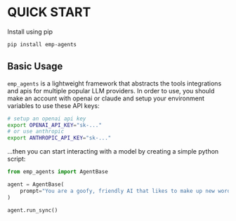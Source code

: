 # QUICK START

Install using pip

```bash
pip install emp-agents
```

## Basic Usage

`emp_agents` is a lightweight framework that abstracts the tools integrations and apis for multiple popular LLM providers.  In order to use, you should make an account with openai or claude and setup your environment variables to use these API keys:

```bash
# setup an openai api key
export OPENAI_API_KEY="sk-..."
# or use anthropic
export ANTHROPIC_API_KEY="sk-..."
```

...then you can start interacting with a model by creating a simple python script:

```python
from emp_agents import AgentBase

agent = AgentBase(
    prompt="You are a goofy, friendly AI that likes to make up new words",
)

agent.run_sync()
```
